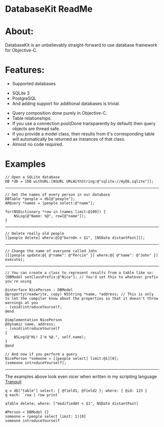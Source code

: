  DatabaseKit ReadMe
=====================

About:
======
DatabaseKit is an unbelievably straight-forward to use database framework for Objective-C.

Features:
=========
 * Supported databases
  - SQLite 3
  - PostgreSQL
  - And adding support for additional databases is trivial.
 * Query composition done purely in Objective-C.
 * Table relationships.
 * If you use a connection pool(Done transparently by default) then query objects are thread safe.
 * If you provide a model class, then results from it's corresponding table will automatically be returned as instances of that class.
 * Almost no code required.

Examples
=============

    // Open a SQLite database
    DB *db = [DB withURL:[NSURL URLWithString:@"sqlite://myDb.sqlite"]];
---
    // Get the names of every person in our database
    DBTable *people = db[@"people"];
    ARQuery *names = [people select:@"name"];
    
    for(NSDictionary *row in [names limit:@100]) {
        NSLog(@"Name: %@", row[@"name"]);
    }

---
    // Delete really old people
    [[people delete] where:@[@"bornOn < $1", [NSDate distantPast]]];
---
    // Change the name of everyone called John
    [[[people update:@{ @"name": @"Percie" }] where:@{ @"name": @"John" }] execute];
--- 
    // You can create a class to represent results from a table like so:
    [DBModel setClassPrefix:@"Nice"]; // You'd set this to whatever prefix you're using
    
    @interface NicePerson : DBModel
    @property(readwrite, copy) NSString *name, *address; // This is only to let the compiler know about the properties so that it doesn't throw warnings at you
    - (void)introduceYourself;
    @end
    
    @implementation NicePerson
    @dynamic name, address;
    - (void)introduceYourself
    {
        NSLog(@"Hi! I'm %@.", self.name);
    }
    @end
    
    // And now if you perform a query
    NicePerson *someone = [[people select] limit:@1][0];
    [someone introduceYourself];
---
The examples above look even nicer when written in my scripting language [Tranquil](http://github.com/fjolnir/Tranquil)

    q = db["table"] select: { @field1, @field2 }; where: { @id: 123 }
    q each: `row | row print`
    
    aTable delete; where: ["modifiedAt < $1", NSDate distantPast]
    
    #Person < DBModel {}
    someone = (people select limit: 1)[0]
    someone introduceYourself
